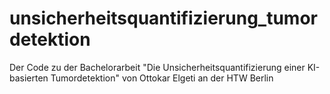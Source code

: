 # unsicherheitsquantifizierung_tumordetektion
Der Code zu der Bachelorarbeit "Die Unsicherheitsquantifizierung einer KI-basierten Tumordetektion" von Ottokar Elgeti an der HTW Berlin
